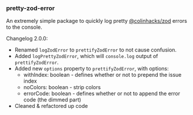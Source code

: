 ### pretty-zod-error

An extremely simple package to quickly log pretty [@colinhacks/zod](https://github.com/colinhacks/zod) errors to the console.

Changelog 2.0.0:

-   Renamed `logZodError` to `prettifyZodError` to not cause confusion.
-   Added `logPrettyZodError`, which will `console.log` output of `prettifyZodError`.
-   Added new `options` property to `prettifyZodError`, with options:
    -   withIndex: boolean - defines whether or not to prepend the issue index
    -   noColors: boolean - strip colors
    -   errorCode: boolean - defines whether or not to append the error code (the dimmed part)
-   Cleaned & refactored up code
